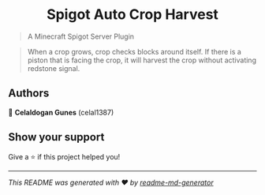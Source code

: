 <h1 align="center">Spigot Auto Crop Harvest </h1>
<p>
</p>

> A Minecraft Spigot Server Plugin

> When a crop grows, crop checks blocks around itself.
> If there is a piston that is facing the crop, it will harvest the crop without activating redstone signal.

## Authors

👤 **Celaldogan Gunes** (celal1387)


## Show your support

Give a ⭐️ if this project helped you!

***
_This README was generated with ❤️ by [readme-md-generator](https://github.com/kefranabg/readme-md-generator)_